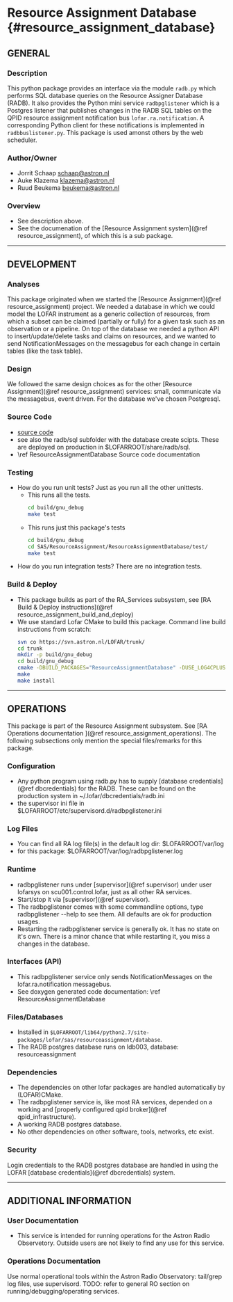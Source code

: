 # Resource Assignment Database {#resource_assignment_database}

## GENERAL

### Description
This python package provides an interface via the module `radb.py` which performs SQL database queries on the Resource Assigner Database (RADB). It also provides the Python mini service `radbpglistener` which is a Postgres listener that publishes changes in the RADB SQL tables on the QPID resource assignment notification bus `lofar.ra.notification`.  A corresponding Python client for these notifications is implemented in `radbbuslistener.py`.  This package is used amonst others by the web scheduler.


### Author/Owner
- Jorrit Schaap <schaap@astron.nl>
- Auke Klazema <klazema@astron.nl>
- Ruud Beukema <beukema@astron.nl>

### Overview
- See description above.
- See the documenation of the [Resource Assignment system](@ref resource_assignment), of which this is a sub package.

- - -

## DEVELOPMENT

### Analyses
This package originated when we started the [Resource Assignment](@ref resource_assignment) project. We needed a database in which we could model the LOFAR instrument as a generic collection of resources, from which a subset can be claimed (partially or fully) for a given task such as an observation or a pipeline. On top of the database we needed a python API to insert/update/delete tasks and claims on resources, and we wanted to send NotificationMessages on the messagebus for each change in certain tables (like the task table).

### Design
We followed the same design choices as for the other [Resource Assignment](@ref resource_assignment) services: small, communicate via the messagebus, event driven.
For the database we've chosen Postgresql.

### Source Code
- [source code](https://svn.astron.nl/LOFAR/trunk/SAS/ResourceAssignment/ResourceAssignmentDatabase/)
- see also the radb/sql subfolder with the database create scipts. These are deployed on production in $LOFARROOT/share/radb/sql.
- \ref ResourceAssignmentDatabase Source code documentation


### Testing
- How do you run unit tests? Just as you run all the other unittests.
  -  This runs all the tests.
     ```bash
     cd build/gnu_debug
     make test
     ```
  - This runs just this package's tests
    ```bash
    cd build/gnu_debug
    cd SAS/ResourceAssignment/ResourceAssignmentDatabase/test/
    make test
    ```
- How do you run integration tests? There are no integration tests.

### Build & Deploy
- This package builds as part of the RA_Services subsystem, see [RA Build & Deploy instructions](@ref resource_assignment_build_and_deploy)
- We use standard Lofar CMake to build this package. Command line build instructions from scratch:
  ```bash
  svn co https://svn.astron.nl/LOFAR/trunk/
  cd trunk
  mkdir -p build/gnu_debug
  cd build/gnu_debug
  cmake -DBUILD_PACKAGES="ResourceAssignmentDatabase" -DUSE_LOG4CPLUS=OFF ../..
  make
  make install
  ```

- - -

## OPERATIONS
This package is part of the Resource Assignment subsystem. See [RA Operations documentation ](@ref resource_assignment_operations). The following subsections only mention the special files/remarks for this package.

### Configuration
- Any python program using radb.py has to supply [database credentials](@ref dbcredentials) for the RADB. These can be found on the production system in ~/.lofar/dbcredentials/radb.ini
- the supervisor ini file in $LOFARROOT/etc/supervisord.d/radbpglistener.ini

### Log Files
- You can find all RA log file(s) in the default log dir: $LOFARROOT/var/log
- for this package: $LOFARROOT/var/log/radbpglistener.log

### Runtime
- radbpglistener runs under [supervisor](@ref supervisor) under user lofarsys on scu001.control.lofar, just as all other RA services.
- Start/stop it via [supervisor](@ref supervisor).
- The radbpglistener comes with some commandline options, type radbpglistener --help to see them. All defaults are ok for production usages.
- Restarting the radbpglistener service is generally ok. It has no state on it's own. There is a minor chance that while restarting it, you miss a changes in the database.

### Interfaces (API)
- This radbpglistener service only sends NotificationMessages on the lofar.ra.notification messagebus.
- See doxygen generated code documentation: \ref ResourceAssignmentDatabase

### Files/Databases
- Installed in `$LOFARROOT/lib64/python2.7/site-packages/lofar/sas/resourceassignment/database`.
- The RADB postgres database runs on ldb003, database: resourceassignment

### Dependencies
- The dependencies on other lofar packages are handled automatically by (LOFAR)CMake.
- The radbpglistener service is, like most RA services, depended on a working and [properly configured qpid broker](@ref qpid_infrastructure).
- A working RADB postgres database.
- No other dependencies on other software, tools, networks, etc exist.

### Security
Login credentials to the RADB postgres database are handled in using the LOFAR [database credentials](@ref dbcredentials) system.

- - -

## ADDITIONAL INFORMATION

### User Documentation
- This service is intended for running operations for the Astron Radio Observetory. Outside users are not likely to find any use for this service.

### Operations Documentation

Use normal operational tools within the Astron Radio Observatory: tail/grep log files, use supervisord.
TODO: refer to general RO section on running/debugging/operating services.

